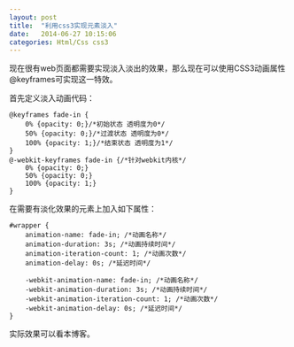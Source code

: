 ```yaml
---
layout: post
title:  "利用css3实现元素淡入"
date:   2014-06-27 10:15:06
categories: Html/Css css3
---
```

现在很有web页面都需要实现淡入淡出的效果，那么现在可以使用CSS3动画属性@keyframes可实现这一特效。  

首先定义淡入动画代码：  
```
@keyframes fade-in {
    0% {opacity: 0;}/*初始状态 透明度为0*/
    50% {opacity: 0;}/*过渡状态 透明度为0*/
    100% {opacity: 1;}/*结束状态 透明度为1*/
}  
@-webkit-keyframes fade-in {/*针对webkit内核*/
    0% {opacity: 0;}
    50% {opacity: 0;}
    100% {opacity: 1;}
}
```
在需要有淡化效果的元素上加入如下属性：  
```
#wrapper {
    animation-name: fade-in; /*动画名称*/
    animation-duration: 3s; /*动画持续时间*/
    animation-iteration-count: 1; /*动画次数*/
    animation-delay: 0s; /*延迟时间*/

    -webkit-animation-name: fade-in; /*动画名称*/
    -webkit-animation-duration: 3s; /*动画持续时间*/
    -webkit-animation-iteration-count: 1; /*动画次数*/
    -webkit-animation-delay: 0s; /*延迟时间*/
}
```
实际效果可以看本博客。

